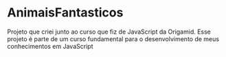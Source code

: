 # AnimaisFantasticos

Projeto que criei junto ao curso que fiz de JavaScript da Origamid. Esse projeto é parte de um curso fundamental para o desenvolvimento de meus conhecimentos em JavaScript
